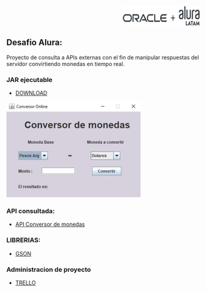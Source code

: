 <div align="end" >
  <img src="logo-alura-black.png" alt="logo-alura" width="200" height="50" />
</div>

## Desafio Alura:
Proyecto  de consulta a APIs externas con el fin de manipular respuestas del servidor convirtiendo monedas en tiempo real.

### JAR ejecutable
  - [DOWNLOAD](https://github.com/RaTon84/conversorMonedasAPI/blob/8e6da1baa32f24997eb355ebbd8935a9467854dc/ConversorMonedasAPI.jar)

<div align="start">
  <img  src="ScreenConversor.jpg" alt="logo-unahur" width="350" height="250" />
</div>  

### API consultada:
  - [API Conversor de monedas](https://www.exchangerate-api.com/)

### LIBRERIAS:
  - [GSON](https://mvnrepository.com/artifact/com.google.code.gson/gson)

### Administracion de proyecto
  - [TRELLO](https://trello.com/b/ikVZJ1cF)

